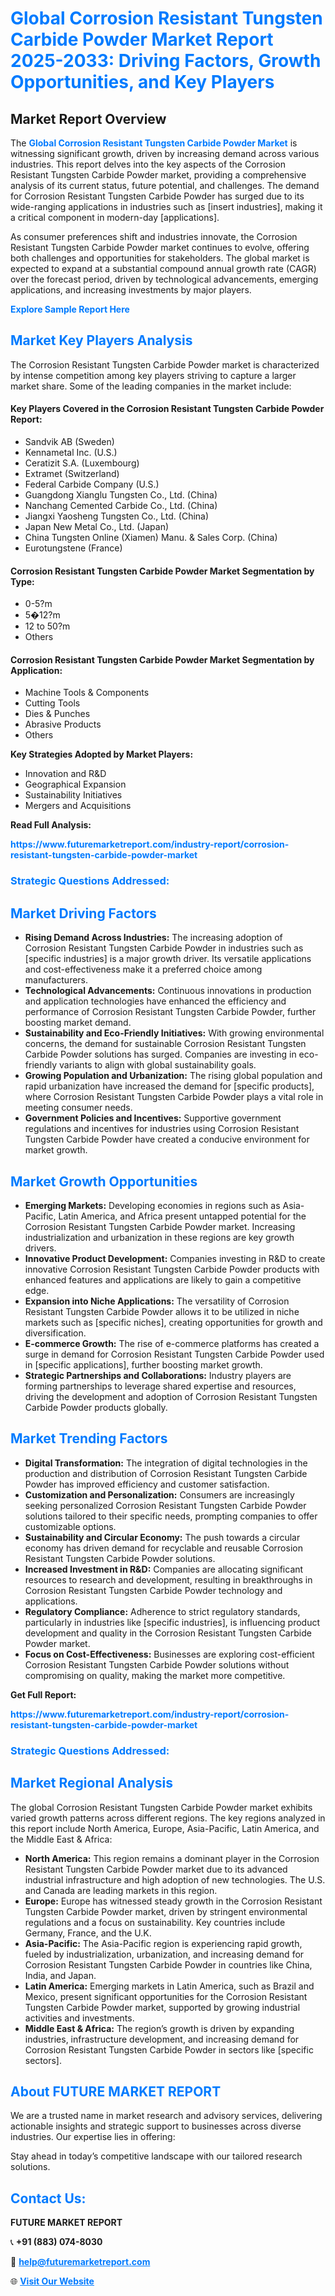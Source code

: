 <h1 style="color: #007BFF;">Global Corrosion Resistant Tungsten Carbide Powder Market Report 2025-2033: Driving Factors, Growth Opportunities, and Key Players</h1>

<section id="overview">
<h2>Market Report Overview</h2>
<p>The <a href="https://www.futuremarketreport.com/industry-report/corrosion-resistant-tungsten-carbide-powder-market" style="color: #007BFF; text-decoration: none;"><strong>Global Corrosion Resistant Tungsten Carbide Powder Market</strong></a> is witnessing significant growth, driven by increasing demand across various industries. This report delves into the key aspects of the Corrosion Resistant Tungsten Carbide Powder market, providing a comprehensive analysis of its current status, future potential, and challenges. The demand for Corrosion Resistant Tungsten Carbide Powder has surged due to its wide-ranging applications in industries such as [insert industries], making it a critical component in modern-day [applications].</p>
<p>As consumer preferences shift and industries innovate, the Corrosion Resistant Tungsten Carbide Powder market continues to evolve, offering both challenges and opportunities for stakeholders. The global market is expected to expand at a substantial compound annual growth rate (CAGR) over the forecast period, driven by technological advancements, emerging applications, and increasing investments by major players.</p>
</section>

<section id="overview">
<p><a href="https://www.futuremarketreport.com/request-sample/reportId=53134" style="color: #007BFF; text-decoration: none;"><strong>Explore Sample Report Here</strong></a></p>
</section>

<section id="key-players">
<h2 style="color: #007BFF;">Market Key Players Analysis</h2>
<p>The Corrosion Resistant Tungsten Carbide Powder market is characterized by intense competition among key players striving to capture a larger market share. Some of the leading companies in the market include:</p>
<h4>Key Players Covered in the Corrosion Resistant Tungsten Carbide Powder Report:</h4>
<ul><li>Sandvik AB (Sweden)</li><li>Kennametal Inc. (U.S.)</li><li>Ceratizit S.A. (Luxembourg)</li><li>Extramet (Switzerland)</li><li>Federal Carbide Company (U.S.)</li><li>Guangdong Xianglu Tungsten Co., Ltd. (China)</li><li>Nanchang Cemented Carbide Co., Ltd. (China)</li><li>Jiangxi Yaosheng Tungsten Co., Ltd. (China)</li><li>Japan New Metal Co., Ltd. (Japan)</li><li>China Tungsten Online (Xiamen) Manu. &amp; Sales Corp. (China)</li><li>Eurotungstene (France)</li></ul>
<h4>Corrosion Resistant Tungsten Carbide Powder Market Segmentation by Type:</h4>
<ul><li>0-5?m</li><li>5�12?m</li><li>12 to 50?m</li><li>Others</li></ul>

<h4>Corrosion Resistant Tungsten Carbide Powder Market Segmentation by Application:</h4>
<ul><li>Machine Tools &amp; Components</li><li>Cutting Tools</li><li>Dies &amp; Punches</li><li>Abrasive Products</li><li>Others</li></ul>
<p><strong>Key Strategies Adopted by Market Players:</strong></p>
<ul>
<li>Innovation and R&D</li>
<li>Geographical Expansion</li>
<li>Sustainability Initiatives</li>
<li>Mergers and Acquisitions</li>
</ul>
</section>

<section>
<p><strong>Read Full Analysis: </strong></p><a href="https://www.futuremarketreport.com/industry-report/corrosion-resistant-tungsten-carbide-powder-market" style="color: #007BFF; text-decoration: none;"><strong>https://www.futuremarketreport.com/industry-report/corrosion-resistant-tungsten-carbide-powder-market</strong></a>
<h3 style="color: #007BFF;">Strategic Questions Addressed:</h3>
</section>

<section id="driving-factors">
<h2 style="color: #007BFF;">Market Driving Factors</h2>
<ul>
<li><strong>Rising Demand Across Industries:</strong> The increasing adoption of Corrosion Resistant Tungsten Carbide Powder in industries such as [specific industries] is a major growth driver. Its versatile applications and cost-effectiveness make it a preferred choice among manufacturers.</li>
<li><strong>Technological Advancements:</strong> Continuous innovations in production and application technologies have enhanced the efficiency and performance of Corrosion Resistant Tungsten Carbide Powder, further boosting market demand.</li>
<li><strong>Sustainability and Eco-Friendly Initiatives:</strong> With growing environmental concerns, the demand for sustainable Corrosion Resistant Tungsten Carbide Powder solutions has surged. Companies are investing in eco-friendly variants to align with global sustainability goals.</li>
<li><strong>Growing Population and Urbanization:</strong> The rising global population and rapid urbanization have increased the demand for [specific products], where Corrosion Resistant Tungsten Carbide Powder plays a vital role in meeting consumer needs.</li>
<li><strong>Government Policies and Incentives:</strong> Supportive government regulations and incentives for industries using Corrosion Resistant Tungsten Carbide Powder have created a conducive environment for market growth.</li>
</ul>
</section>

<section id="growth-opportunities">
<h2 style="color: #007BFF;">Market Growth Opportunities</h2>
<ul>
<li><strong>Emerging Markets:</strong> Developing economies in regions such as Asia-Pacific, Latin America, and Africa present untapped potential for the Corrosion Resistant Tungsten Carbide Powder market. Increasing industrialization and urbanization in these regions are key growth drivers.</li>
<li><strong>Innovative Product Development:</strong> Companies investing in R&D to create innovative Corrosion Resistant Tungsten Carbide Powder products with enhanced features and applications are likely to gain a competitive edge.</li>
<li><strong>Expansion into Niche Applications:</strong> The versatility of Corrosion Resistant Tungsten Carbide Powder allows it to be utilized in niche markets such as [specific niches], creating opportunities for growth and diversification.</li>
<li><strong>E-commerce Growth:</strong> The rise of e-commerce platforms has created a surge in demand for Corrosion Resistant Tungsten Carbide Powder used in [specific applications], further boosting market growth.</li>
<li><strong>Strategic Partnerships and Collaborations:</strong> Industry players are forming partnerships to leverage shared expertise and resources, driving the development and adoption of Corrosion Resistant Tungsten Carbide Powder products globally.</li>
</ul>
</section>

<section id="trending-factors">
<h2 style="color: #007BFF;">Market Trending Factors</h2>
<ul>
<li><strong>Digital Transformation:</strong> The integration of digital technologies in the production and distribution of Corrosion Resistant Tungsten Carbide Powder has improved efficiency and customer satisfaction.</li>
<li><strong>Customization and Personalization:</strong> Consumers are increasingly seeking personalized Corrosion Resistant Tungsten Carbide Powder solutions tailored to their specific needs, prompting companies to offer customizable options.</li>
<li><strong>Sustainability and Circular Economy:</strong> The push towards a circular economy has driven demand for recyclable and reusable Corrosion Resistant Tungsten Carbide Powder solutions.</li>
<li><strong>Increased Investment in R&D:</strong> Companies are allocating significant resources to research and development, resulting in breakthroughs in Corrosion Resistant Tungsten Carbide Powder technology and applications.</li>
<li><strong>Regulatory Compliance:</strong> Adherence to strict regulatory standards, particularly in industries like [specific industries], is influencing product development and quality in the Corrosion Resistant Tungsten Carbide Powder market.</li>
<li><strong>Focus on Cost-Effectiveness:</strong> Businesses are exploring cost-efficient Corrosion Resistant Tungsten Carbide Powder solutions without compromising on quality, making the market more competitive.</li>
</ul>
</section>

<section>
<p><strong>Get Full Report: </strong></p><a href="https://www.futuremarketreport.com/industry-report/corrosion-resistant-tungsten-carbide-powder-market" style="color: #007BFF; text-decoration: none;"><strong>https://www.futuremarketreport.com/industry-report/corrosion-resistant-tungsten-carbide-powder-market</strong></a>
<h3 style="color: #007BFF;">Strategic Questions Addressed:</h3>
</section>


<section id="regional-analysis">
<h2 style="color: #007BFF;">Market Regional Analysis</h2>
<p>The global Corrosion Resistant Tungsten Carbide Powder market exhibits varied growth patterns across different regions. The key regions analyzed in this report include North America, Europe, Asia-Pacific, Latin America, and the Middle East & Africa:</p>
<ul>
<li><strong>North America:</strong> This region remains a dominant player in the Corrosion Resistant Tungsten Carbide Powder market due to its advanced industrial infrastructure and high adoption of new technologies. The U.S. and Canada are leading markets in this region.</li>
<li><strong>Europe:</strong> Europe has witnessed steady growth in the Corrosion Resistant Tungsten Carbide Powder market, driven by stringent environmental regulations and a focus on sustainability. Key countries include Germany, France, and the U.K.</li>
<li><strong>Asia-Pacific:</strong> The Asia-Pacific region is experiencing rapid growth, fueled by industrialization, urbanization, and increasing demand for Corrosion Resistant Tungsten Carbide Powder in countries like China, India, and Japan.</li>
<li><strong>Latin America:</strong> Emerging markets in Latin America, such as Brazil and Mexico, present significant opportunities for the Corrosion Resistant Tungsten Carbide Powder market, supported by growing industrial activities and investments.</li>
<li><strong>Middle East & Africa:</strong> The region’s growth is driven by expanding industries, infrastructure development, and increasing demand for Corrosion Resistant Tungsten Carbide Powder in sectors like [specific sectors].</li>
</ul>
</section>

<footer>
<h2 style="color: #007BFF;">About FUTURE MARKET REPORT</h2>
<p>We are a trusted name in market research and advisory services, delivering actionable insights and strategic support to businesses across diverse industries. Our expertise lies in offering:</p>

<p>Stay ahead in today’s competitive landscape with our tailored research solutions.</p>

<h2 style="color: #007BFF;">Contact Us:</h2>
<p><strong>FUTURE MARKET REPORT</strong></p>
<p>📞 <strong>+91 (883) 074-8030</strong></p>
<p>📧 <strong><a href="mailto:help@futuremarketreport.com" style="color: #007BFF;">help@futuremarketreport.com</a></strong></p>
<p>🌐 <strong><a href="https://www.futuremarketreport.com/" style="color: #007BFF;">Visit Our Website</a></strong></p>
</footer>